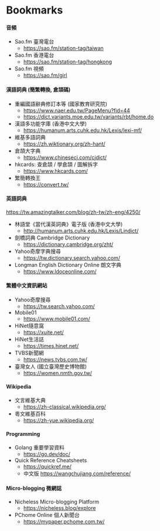 # Bookmarks


#### 音頻

- Sao.fm 臺灣電台
  - <https://sao.fm/station-tag/taiwan>
- Sao.fm 香港電台
  - <https://sao.fm/station-tag/hongkong>
- Sao.fm 視頻
  - <https://sao.fm/girl>

#### 漢語詞典 (簡繁轉換, 倉頡碼)

- 重編國語辭典修訂本等 (國家教育研究院)
  - <https://www.naer.edu.tw/PageMenu?fid=44>
  - <https://dict.variants.moe.edu.tw/variants/rbt/home.do>
- 漢語多功能字庫 (香港中文大學)
  - <https://humanum.arts.cuhk.edu.hk/Lexis/lexi-mf/>
- 維基多語詞典
  - <https://zh.wiktionary.org/zh-hant/>
- 倉頡大字典
  - <https://www.chinesecj.com/cjdict/>
- hkcards: 查倉頡 / 學倉頡 / 圖解拆字
  - <https://www.hkcards.com/>
- 繁簡轉換王
  - <https://convert.tw/>

#### 英語詞典

https://tw.amazingtalker.com/blog/zh-tw/zh-eng/4250/

- 林語堂《當代漢英詞典》電子版 (香港中文大學)
  - <http://humanum.arts.cuhk.edu.hk/Lexis/Lindict/>
- 劍橋詞典 Cambridge Dictionary
  - <https://dictionary.cambridge.org/zht/>
- Yahoo奇摩字典搜尋
  - <https://tw.dictionary.search.yahoo.com/>
- Longman English Dictionary Online 朗文字典
  - <https://www.ldoceonline.com/>

#### 繁體中文資訊網站

- Yahoo奇摩搜尋
  - <https://tw.search.yahoo.com/>
- Mobile01
  - <https://www.mobile01.com/>
- HiNet隨意窩
  - <https://xuite.net/>
- HiNet生活誌
  - <https://times.hinet.net/>
- TVBS新聞網
  - <https://news.tvbs.com.tw/>
- 臺灣女人 (國立臺灣歷史博物館)
  - <https://women.nmth.gov.tw/>

#### Wikipedia

- 文言維基大典
  - <https://zh-classical.wikipedia.org/>
- 粵文維基百科
  - <https://zh-yue.wikipedia.org/>

#### Programming

- Golang 重要學習資料
  - <https://go.dev/doc/>
- Quick Reference Cheatsheets
  - <https://quickref.me/>
  - 中文版 <https://wangchujiang.com/reference/>

#### Micro-blogging 微網誌

- Nicheless Micro-blogging Platform
  - <https://nicheless.blog/explore>
- PChome Online 個人新聞台
  - <https://mypaper.pchome.com.tw/>
